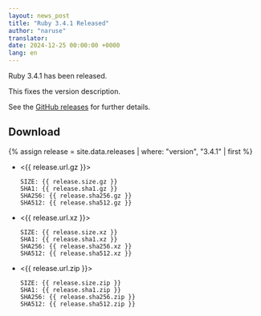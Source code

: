```yaml
---
layout: news_post
title: "Ruby 3.4.1 Released"
author: "naruse"
translator:
date: 2024-12-25 00:00:00 +0000
lang: en
---
```


Ruby 3.4.1 has been released.

This fixes the version description.

See the [GitHub releases](https://github.com/ruby/ruby/releases/tag/v3_4_1) for further details.

## Download

{% assign release = site.data.releases | where: "version", "3.4.1" | first %}

* <{{ release.url.gz }}>

      SIZE: {{ release.size.gz }}
      SHA1: {{ release.sha1.gz }}
      SHA256: {{ release.sha256.gz }}
      SHA512: {{ release.sha512.gz }}

* <{{ release.url.xz }}>

      SIZE: {{ release.size.xz }}
      SHA1: {{ release.sha1.xz }}
      SHA256: {{ release.sha256.xz }}
      SHA512: {{ release.sha512.xz }}

* <{{ release.url.zip }}>

      SIZE: {{ release.size.zip }}
      SHA1: {{ release.sha1.zip }}
      SHA256: {{ release.sha256.zip }}
      SHA512: {{ release.sha512.zip }}
